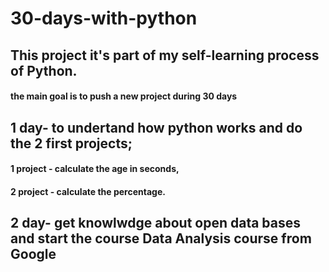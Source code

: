 # 30-days-with-python

## This project it's part of my self-learning process of Python.

#### the main goal is to push a new project during 30 days

## 1 day- to undertand how python works and do the 2 first projects;
#### 1 project - calculate the age in seconds,
#### 2 project - calculate the percentage.

## 2 day- get knowlwdge about open data bases and start the course Data Analysis course from Google 

